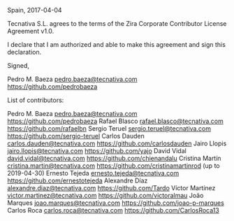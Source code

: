 Spain, 2017-04-04

Tecnativa S.L. agrees to the terms of the Zira Corporate Contributor License
Agreement v1.0.

I declare that I am authorized and able to make this agreement and sign this
declaration.

Signed,

Pedro M. Baeza pedro.baeza@tecnativa.com https://github.com/pedrobaeza

List of contributors:

Pedro M. Baeza pedro.baeza@tecnativa.com https://github.com/pedrobaeza
Rafael Blasco rafael.blasco@tecnativa.com https://github.com/rafaelbn
Sergio Teruel sergio.teruel@tecnativa.com https://github.com/sergio-teruel
Carlos Dauden carlos.dauden@tecnativa.com https://github.com/carlosdauden
Jairo Llopis jairo.llopis@tecnativa.com https://github.com/yajo
David Vidal david.vidal@tecnativa.com https://github.com/chienandalu
Cristina Martín cristina.martin@tecnativa.com https://github.com/cristinamartinrod (up to 2019-04-30)
Ernesto Tejeda ernesto.tejeda@tecnativa.com https://github.com/ernestotejeda
Alexandre Díaz alexandre.diaz@tecnativa.com https://github.com/Tardo
Víctor Martínez victor.martinez@tecnativa.com https://github.com/victoralmau
João Marques joao.marques@tecnativa.com https://github.com/joao-p-marques
Carlos Roca carlos.roca@tecnativa.com https://github.com/CarlosRoca13
